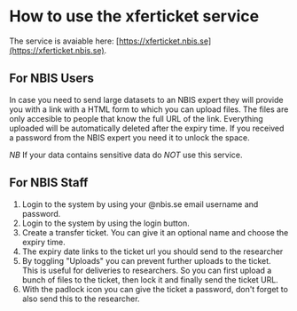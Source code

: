 # How to use the xferticket service

The service is avaiable here: [https://xferticket.nbis.se](https://xferticket.nbis.se).


## For NBIS Users

In case you need to send large datasets to an NBIS expert they will provide you with a link with a HTML form to which you can upload files.
The files are only accesible to people that know the full URL of the link.
Everything uploaded will be automatically deleted after the expiry time.
If you received a password from the NBIS expert you need it to unlock the space.

*NB* If your data contains sensitive data do *NOT* use this service.


## For NBIS Staff

 1. Login to the system by using your @nbis.se email username and password.
 2. Login to the system by using the login button.
 3. Create a transfer ticket.
    You can give it an optional name and choose the expiry time.
 4. The expiry date links to the ticket url you should send to the researcher
 5. By toggling "Uploads" you can prevent further uploads to the ticket.
    This is useful for deliveries to researchers.
    So you can first upload a bunch of files to the ticket, then lock it and finally send the ticket URL.
 6. With the padlock icon you can give the ticket a password, don't forget to also send this to the researcher.
